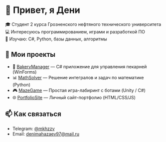 # 👋 Привет, я Дени
🎓 Студент 2 курса Грозненского нефтяного технического университета  
💻 Интересуюсь программированием, играми и разработкой ПО  
🌱 Изучаю: C#, Python, базы данных, алгоритмы  

## 🚀 Мои проекты
- 🥖 [BakeryManager](ссылка-на-репозиторий) — C# приложение для управления пекарней (WinForms)
- 📊 [MathSolver](ссылка-на-репозиторий) — Решение интегралов и задач по математике (Python)
- 🎮 [MazeGame](ссылка-на-репозиторий) — Простая игра-лабиринт с ботами (Unity / C#)
- 🌐 [PortfolioSite](ссылка-на-репозиторий) — Личный сайт-портфолио (HTML/CSS/JS)

## 📫 Как связаться
- Telegram: [@mkhzzv](https://t.me/mkhzzv)  
- Email: denimahazaev97@mail.ru
